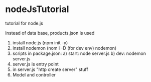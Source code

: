 # nodeJsTutorial
tutorial for node.js

Instead of data base, products.json is used
1) install node.js (npm init -y)
2) install nodemon (nom i -D (for dev env) nodemon)
3) scripts in package.json:
    a) start: node server.js
    b) dev: nodemon server.js
4) server.js is entry point
5) in server.js "http create server" stuff
6) Model and controller 
